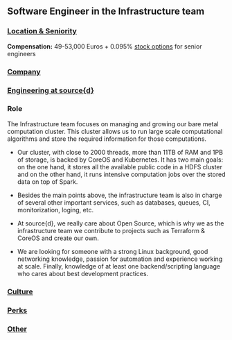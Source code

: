 Software Engineer in the Infrastructure team
------------------------------------------

### [Location & Seniority](../location-seniority-section.md)

**Compensation:** 49-53,000 Euros + 0.095% [stock options](https://github.com/src-d/guide/blob/master/talent/esop.md) for senior engineers

### [Company](../company-section.md)

### [Engineering at source{d}](../engineering-section.md)

### Role 

The Infrastructure team focuses on managing and growing our bare metal computation cluster. This cluster allows us to run large scale computational algorithms and store the required information for those computations.

- Our cluster, with close to 2000 threads, more than 11TB of RAM and 1PB of storage, is backed by CoreOS and Kubernetes. It has two main goals: on the one hand, it stores all the available public code in a HDFS cluster and on the other hand, it runs intensive computation jobs over the stored data on top of Spark. 

- Besides the main points above, the infrastructure team is also in charge of several other important services, such as databases, queues, CI, monitorization, loging, etc.

- At source{d}, we really care about Open Source, which is why we as the infrastructure team we contribute to projects such as Terraform & CoreOS and create our own.

- We are looking for someone with a strong Linux background, good networking knowledge, passion for automation and experience working at scale. Finally, knowledge of at least one backend/scripting language who cares about best development practices. 

### [Culture](../culture-section.md)

### [Perks](../perks-section.md)

### [Other](../other-section.md)
